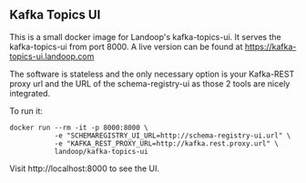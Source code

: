 ## Kafka Topics UI ##

This is a small docker image for Landoop's kafka-topics-ui.
It serves the kafka-topics-ui from port 8000.
A live version can be found at <https://kafka-topics-ui.landoop.com>

The software is stateless and the only necessary option is your Kafka-REST proxy url and the URL of the schema-registry-ui as those 2 tools are nicely integrated.

To run it:

    docker run --rm -it -p 8000:8000 \
               -e "SCHEMAREGISTRY_UI_URL=http://schema-registry-ui.url" \
               -e "KAFKA_REST_PROXY_URL=http://kafka.rest.proxy.url" \
               landoop/kafka-topics-ui

Visit http://localhost:8000 to see the UI.
